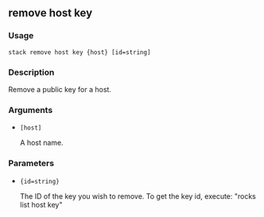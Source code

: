 ## remove host key

### Usage

`stack remove host key {host} [id=string]`

### Description

Remove a public key for a host.

### Arguments

* `[host]`

   A host name.


### Parameters
* `{id=string}`

   The ID of the key you wish to remove. To get the key id, execute:
	"rocks list host key"


